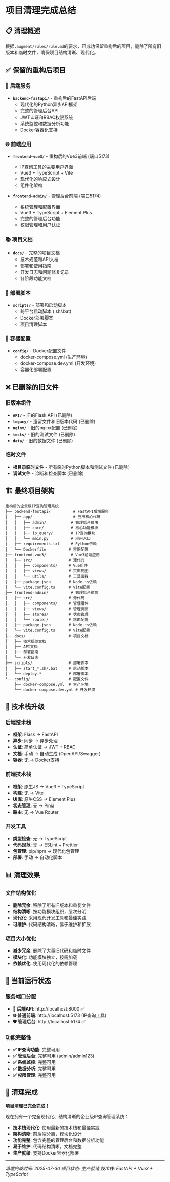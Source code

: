 # 项目清理完成总结

## 📋 清理概述

根据`.augment/rules/rule.md`的要求，已成功保留重构后的项目，删除了所有旧版本和临时文件，确保项目结构清晰、现代化。

## ✅ 保留的重构后项目

### 🔧 后端服务
- **`backend-fastapi/`** - 重构后的FastAPI后端
  - 现代化的Python异步API框架
  - 完整的管理后台API
  - JWT认证和RBAC权限系统
  - 系统监控和数据分析功能
  - Docker容器化支持

### 🌐 前端应用
- **`frontend-vue3/`** - 重构后的Vue3前端 (端口5173)
  - IP查询工具的主要用户界面
  - Vue3 + TypeScript + Vite
  - 现代化的响应式设计
  - 组件化架构

- **`frontend-admin/`** - 管理后台前端 (端口5174)
  - 系统管理和配置界面
  - Vue3 + TypeScript + Element Plus
  - 完整的管理后台功能
  - 权限管理和用户认证

### 📚 项目文档
- **`docs/`** - 完整的项目文档
  - 技术规范和API文档
  - 部署和使用指南
  - 开发日志和问题修复记录
  - 各阶段功能文档

### 🚀 部署脚本
- **`scripts/`** - 部署和启动脚本
  - 跨平台启动脚本 (.sh/.bat)
  - Docker部署脚本
  - 项目清理脚本

### 🐳 容器配置
- **`config/`** - Docker配置文件
  - docker-compose.yml (生产环境)
  - docker-compose.dev.yml (开发环境)
  - 容器化部署配置

## ❌ 已删除的旧文件

### 旧版本组件
- **`API/`** - 旧的Flask API (已删除)
- **`legacy/`** - 遗留文件和旧版本代码 (已删除)
- **`nginx/`** - 旧的nginx配置 (已删除)
- **`tests/`** - 旧的测试文件 (已删除)
- **`data/`** - 旧的数据文件 (已删除)

### 临时文件
- **根目录临时文件** - 所有临时Python脚本和测试文件 (已删除)
- **调试文件** - 诊断和检查脚本 (已删除)

## 🏗️ 最终项目架构

```
重构后的企业级IP查询管理系统
├── backend-fastapi/          # FastAPI后端服务
│   ├── app/                  # 应用核心代码
│   │   ├── admin/           # 管理后台模块
│   │   ├── core/            # 核心功能模块
│   │   ├── ip_query/        # IP查询模块
│   │   └── main.py          # 应用入口
│   ├── requirements.txt     # Python依赖
│   └── Dockerfile          # 容器配置
├── frontend-vue3/           # Vue3前端应用
│   ├── src/                # 源代码
│   │   ├── components/     # Vue组件
│   │   ├── views/          # 页面视图
│   │   └── utils/          # 工具函数
│   ├── package.json        # Node.js依赖
│   └── vite.config.ts      # Vite配置
├── frontend-admin/          # 管理后台前端
│   ├── src/                # 源代码
│   │   ├── components/     # 管理组件
│   │   ├── views/          # 管理页面
│   │   ├── stores/         # 状态管理
│   │   └── router/         # 路由配置
│   ├── package.json        # Node.js依赖
│   └── vite.config.ts      # Vite配置
├── docs/                   # 项目文档
│   ├── 技术规范文档
│   ├── API文档
│   ├── 部署指南
│   └── 开发日志
├── scripts/                # 部署脚本
│   ├── start_*.sh/.bat     # 启动脚本
│   └── deploy.*            # 部署脚本
└── config/                 # 配置文件
    ├── docker-compose.yml  # 生产环境
    └── docker-compose.dev.yml # 开发环境
```

## 🎯 技术栈升级

### 后端技术栈
- **框架**: Flask → FastAPI
- **异步**: 同步 → 异步处理
- **认证**: 简单认证 → JWT + RBAC
- **文档**: 手动 → 自动生成 (OpenAPI/Swagger)
- **容器**: 无 → Docker支持

### 前端技术栈
- **框架**: 原生JS → Vue3 + TypeScript
- **构建**: 无 → Vite
- **UI库**: 原生CSS → Element Plus
- **状态管理**: 无 → Pinia
- **路由**: 无 → Vue Router

### 开发工具
- **类型检查**: 无 → TypeScript
- **代码规范**: 无 → ESLint + Prettier
- **包管理**: pip/npm → 现代化包管理
- **部署**: 手动 → 自动化脚本

## 📊 清理效果

### 文件结构优化
- **删除冗余**: 移除了所有旧版本和重复文件
- **结构清晰**: 按功能模块组织，层次分明
- **现代化**: 采用现代开发工具和最佳实践
- **可维护**: 代码结构清晰，易于维护和扩展

### 项目大小优化
- **减少冗余**: 删除了大量旧代码和临时文件
- **模块化**: 功能模块独立，按需加载
- **依赖优化**: 使用现代化的依赖管理

## 🚀 当前运行状态

### 服务端口分配
- **🔧 后端API**: http://localhost:8000 ✅
- **🌐 普通前端**: http://localhost:5173 (IP查询工具)
- **🛡️ 管理后台**: http://localhost:5174 ✅

### 功能完整性
- **✅ IP查询功能**: 完整可用
- **✅ 管理后台**: 完整可用 (admin/admin123)
- **✅ 系统监控**: 完整可用
- **✅ 数据分析**: 完整可用
- **✅ 权限管理**: 完整可用

## 🎉 清理完成

**项目清理已完全完成！**

现在拥有一个完全现代化、结构清晰的企业级IP查询管理系统：
- **技术栈现代化**: 使用最新的技术栈和最佳实践
- **架构清晰**: 前后端分离，模块化设计
- **功能完整**: 包含完整的管理后台和数据分析功能
- **易于维护**: 代码结构清晰，文档完整
- **生产就绪**: 支持Docker容器化部署

---

*清理完成时间: 2025-07-30*
*项目状态: 生产就绪*
*技术栈: FastAPI + Vue3 + TypeScript*
